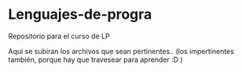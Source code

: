 Lenguajes-de-progra
===================

Repositorio para el curso de LP

Aqui se subiran los archivos que sean pertinentes.. (los impertinentes también, porque hay que travesear para aprender :D )
